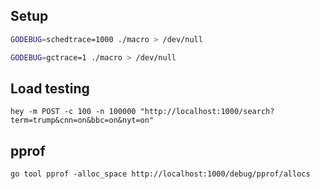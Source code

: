 ## Setup
```bash
GODEBUG=schedtrace=1000 ./macro > /dev/null

GODEBUG=gctrace=1 ./macro > /dev/null
```

## Load testing
```
hey -m POST -c 100 -n 100000 "http://localhost:1000/search?term=trump&cnn=on&bbc=on&nyt=on"
```

## pprof
```
go tool pprof -alloc_space http://localhost:1000/debug/pprof/allocs
```
